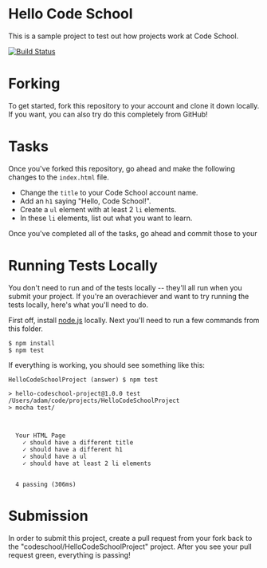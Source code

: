 # Hello Code School

This is a sample project to test out how projects work at Code School.

[![Build Status](https://travis-ci.org/codeschool/HelloCodeSchoolProject.svg?branch=master)](https://travis-ci.org/codeschool/HelloCodeSchoolProject)

# Forking

To get started, fork this repository to your account and clone it down locally. If you want, you can also try do this completely from GitHub!

# Tasks

Once you've forked this repository, go ahead and make the following changes to the `index.html` file.

* Change the `title` to your Code School account name.
* Add an `h1` saying "Hello, Code School!".
* Create a `ul` element with at least 2 `li` elements.
* In these `li` elements, list out what you want to learn.

Once you've completed all of the tasks, go ahead and commit those to your

# Running Tests Locally

You don't need to run and of the tests locally -- they'll all run when you submit your project. If you're an overachiever and want to try running the tests locally, here's what you'll need to do.

First off, install [node.js](https://nodejs.org/en/) locally. Next you'll need to run a few commands from this folder.

```
$ npm install
$ npm test
```

If everything is working, you should see something like this:

```
HelloCodeSchoolProject (answer) $ npm test

> hello-codeschool-project@1.0.0 test /Users/adam/code/projects/HelloCodeSchoolProject
> mocha test/



  Your HTML Page
    ✓ should have a different title
    ✓ should have a different h1
    ✓ should have a ul
    ✓ should have at least 2 li elements


  4 passing (306ms)
```

# Submission

In order to submit this project, create a pull request from your fork back to the "codeschool/HelloCodeSchoolProject" project. After you see your pull request green, everything is passing!
